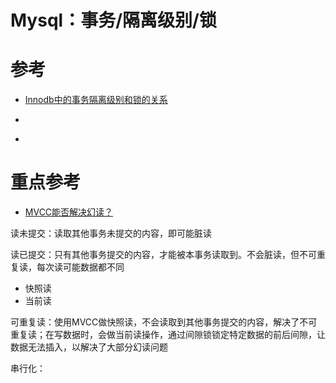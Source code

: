 # Mysql：事务/隔离级别/锁

# 参考
- [Innodb中的事务隔离级别和锁的关系](https://tech.meituan.com/2014/08/20/innodb-lock.html)
- [](http://blog.itpub.net/31559358/viewspace-2221931/)

- [](https://www.jianshu.com/p/bf862c37c4c9)


# 重点参考
- [MVCC能否解决幻读？](https://blog.csdn.net/qq_35590091/article/details/107734005)

读未提交：读取其他事务未提交的内容，即可能脏读

读已提交：只有其他事务提交的内容，才能被本事务读取到。不会脏读，但不可重复读，每次读可能数据都不同

- 快照读
- 当前读

可重复读：使用MVCC做快照读，不会读取到其他事务提交的内容，解决了不可重复读；在写数据时，会做当前读操作，通过间隙锁锁定特定数据的前后间隙，让数据无法插入，以解决了大部分幻读问题

串行化：